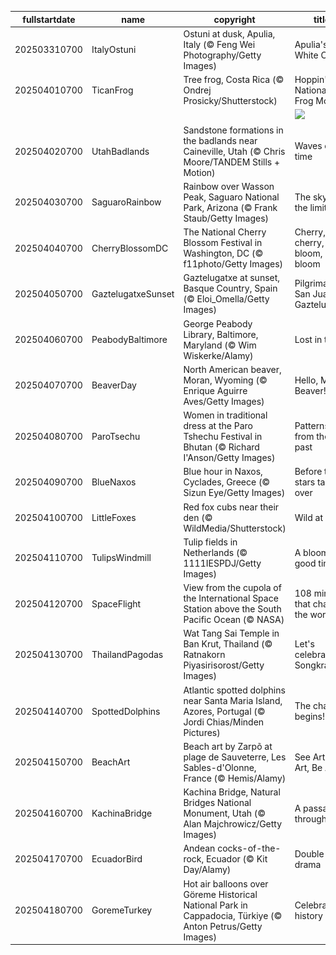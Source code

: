 |fullstartdate|name|copyright|title|image|
|--|--|--|--|--|
202503310700|ItalyOstuni|Ostuni at dusk, Apulia, Italy (© Feng Wei Photography/Getty Images)|Apulia's White City|![](/en-US/2025/04/202503310700ItalyOstuni.jpg)|
202504010700|TicanFrog|Tree frog, Costa Rica (© Ondrej Prosicky/Shutterstock)|Hoppin' into National Frog Month|![](/en-US/2025/04/202504010700TicanFrog.jpg)|
||||![](/en-US/2025/04/.jpg)|
202504020700|UtahBadlands|Sandstone formations in the badlands near Caineville, Utah (© Chris Moore/TANDEM Stills + Motion)|Waves of time|![](/en-US/2025/04/202504020700UtahBadlands.jpg)|
202504030700|SaguaroRainbow|Rainbow over Wasson Peak, Saguaro National Park, Arizona (© Frank Staub/Getty Images)|The sky is the limit|![](/en-US/2025/04/202504030700SaguaroRainbow.jpg)|
202504040700|CherryBlossomDC|The National Cherry Blossom Festival in Washington, DC (© f11photo/Getty Images)|Cherry, cherry, bloom, bloom|![](/en-US/2025/04/202504040700CherryBlossomDC.jpg)|
202504050700|GaztelugatxeSunset|Gaztelugatxe at sunset, Basque Country, Spain (© Eloi_Omella/Getty Images)|Pilgrimage to San Juan de Gaztelugatxe|![](/en-US/2025/04/202504050700GaztelugatxeSunset.jpg)|
202504060700|PeabodyBaltimore|George Peabody Library, Baltimore, Maryland (© Wim Wiskerke/Alamy)|Lost in titles|![](/en-US/2025/04/202504060700PeabodyBaltimore.jpg)|
202504070700|BeaverDay|North American beaver, Moran, Wyoming (© Enrique Aguirre Aves/Getty Images)|Hello, Mr. Beaver!|![](/en-US/2025/04/202504070700BeaverDay.jpg)|
202504080700|ParoTsechu|Women in traditional dress at the Paro Tshechu Festival in Bhutan (© Richard I'Anson/Getty Images)|Patterns from the past|![](/en-US/2025/04/202504080700ParoTsechu.jpg)|
202504090700|BlueNaxos|Blue hour in Naxos, Cyclades, Greece (© Sizun Eye/Getty Images)|Before the stars take over|![](/en-US/2025/04/202504090700BlueNaxos.jpg)|
202504100700|LittleFoxes|Red fox cubs near their den (© WildMedia/Shutterstock)|Wild at heart|![](/en-US/2025/04/202504100700LittleFoxes.jpg)|
202504110700|TulipsWindmill|Tulip fields in Netherlands (© 1111IESPDJ/Getty Images)|A blooming good time|![](/en-US/2025/04/202504110700TulipsWindmill.jpg)|
202504120700|SpaceFlight|View from the cupola of the International Space Station above the South Pacific Ocean (© NASA)|108 minutes that changed the world|![](/en-US/2025/04/202504120700SpaceFlight.jpg)|
202504130700|ThailandPagodas|Wat Tang Sai Temple in Ban Krut, Thailand (© Ratnakorn Piyasirisorost/Getty Images)|Let's celebrate Songkran!|![](/en-US/2025/04/202504130700ThailandPagodas.jpg)|
202504140700|SpottedDolphins|Atlantic spotted dolphins near Santa Maria Island, Azores, Portugal (© Jordi Chias/Minden Pictures)|The chase begins!|![](/en-US/2025/04/202504140700SpottedDolphins.jpg)|
202504150700|BeachArt|Beach art by Zarpõ at plage de Sauveterre, Les Sables-d'Olonne, France (© Hemis/Alamy)|See Art, Do Art, Be Art|![](/en-US/2025/04/202504150700BeachArt.jpg)|
202504160700|KachinaBridge|Kachina Bridge, Natural Bridges National Monument, Utah (© Alan Majchrowicz/Getty Images)|A passage through time|![](/en-US/2025/04/202504160700KachinaBridge.jpg)|
202504170700|EcuadorBird|Andean cocks-of-the-rock, Ecuador (© Kit Day/Alamy)|Double the drama|![](/en-US/2025/04/202504170700EcuadorBird.jpg)|
202504180700|GoremeTurkey|Hot air balloons over Göreme Historical National Park in Cappadocia, Türkiye (© Anton Petrus/Getty Images)|Celebrating history|![](/en-US/2025/04/202504180700GoremeTurkey.jpg)|
